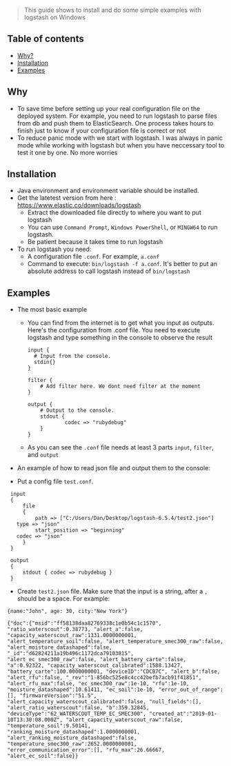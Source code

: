 > This guide shows to install and do some simple examples with logstash on Windows

## Table of contents
* [Why?](#why)
* [Installation](#installation)
* [Examples](#examples)

## Why

* To save time before setting up your real configuration file on the deployed system. For example, you need to run logstash to parse files from db and push them to ElasticSearch.
One process takes hours to finish just to know if your configuration file is correct or not
* To reduce panic mode with we start with logstash. I was always in panic mode while working with logstash but when you have neccessary tool to test it one by one. No more worries

## Installation

* Java environment and environment variable should be installed.
* Get the latetest version from here : https://www.elastic.co/downloads/logstash
  * Extract the downloaded file directly to where you want to put logstash
  * You can use `Command Prompt`, `Windows PowerShell`, or `MINGW64` to run logstash.
  * Be patient because it takes time to run logstash
* To run logstash you need:
  * A configuration file `.conf`. For example, `a.conf`
  * Command to execute: `bin/logstash -f a.conf`. It's better to put an absolute address to call logstash instead of `bin/logstash`
  
## Examples

* The most basic example 
  * You can find from the internet is to get what you input as outputs. Here's the configuration from .conf file. You need to execute logstash and type something in the console to observe the result
    ```
    input {
      # Input from the console.
      stdin{}
    }

    filter {
        # Add filter here. We dont need filter at the moment
    }

    output {
        # Output to the console.
        stdout {
                codec => "rubydebug"
        }
    }
    ```
  * As you can see the `.conf` file needs at least 3 parts `input`, `filter`, and `output`

* An example of how to read json file and output them to the console:
 * Put a config file `test.conf`.
 
 ```
  input 
  {
      file 
      {
          path => ["C:/Users/Dan/Desktop/logstash-6.5.4/test2.json"]
    type => "json"
          start_position => "beginning"
    codec => "json"
      }
  }

  output
  { 
      stdout { codec => rubydebug }
  }
 ```
  * Create `test2.json` file. Make sure that the input is a string, after a `,` should be a space. For example:
  ```
  {name:"John", age: 30, city:"New York"}
  ```
  
  ```
  {"doc":{"msid":"ff58138daa82769338c1e0b54c1c1570", "ratio_waterscout":0.38773, "alert_a":false, "capacity_waterscout_raw":1331.0000000001, "alert_temperature_soil":false, "alert_temperature_smec300_raw":false, "alert_moisture_datashaped":false, "_id":"d62824211a19b496c1172dca79103815", "alert_ec_smec300_raw":false, "alert_battery_carte":false, "a":0.92322, "capacity_waterscout_calibrated":1588.13427, "battery_carte":100.0000000001, "deviceID":"CDCB7C", "alert_b":false, "alert_rfu":false, "_rev":"1-856bc525e8c4cc42befb7acb91f41851", "alert_rfu_max":false, "ec_smec300_raw":1e-10, "rfu":1e-10, "moisture_datashaped":10.61411, "ec_soil":1e-10, "error_out_of_range":[], "firmwareVersion":"51.5", "alert_capacity_waterscout_calibrated":false, "null_fields":[], "alert_ratio_waterscout":false, "b":359.32845, "deviceType":"62_WATERSCOUT_TEMP_EC_SMEC300", "created_at":"2019-01-10T13:30:08.000Z", "alert_capacity_waterscout_raw":false, "temperature_soil":9.50141, "ranking_moisture_datashaped":1.0000000001, "alert_ranking_moisture_datashaped":false, "temperature_smec300_raw":2652.0000000001, "error_communication_error":[], "rfu_max":26.66667, "alert_ec_soil":false}}
  ```

